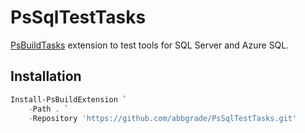 # PsSqlTestTasks

[PsBuildTasks](https://github.com/abbgrade/PsBuildTasks) extension to test tools for SQL Server and Azure SQL.

## Installation

```powershell
Install-PsBuildExtension `
    -Path . `
    -Repository 'https://github.com/abbgrade/PsSqlTestTasks.git'
```
